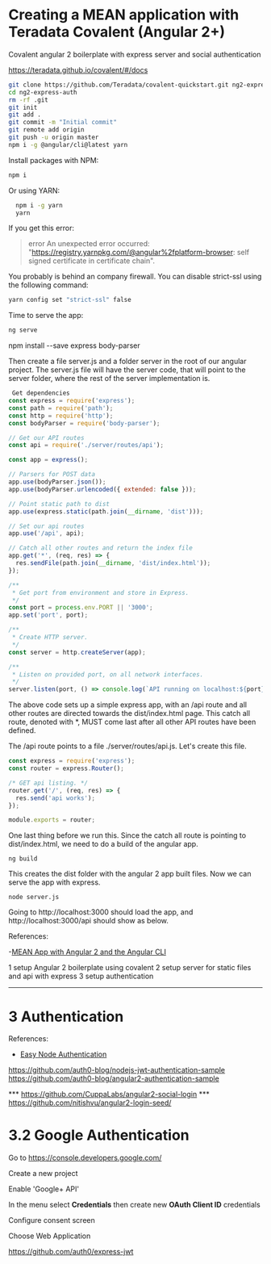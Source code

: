 #  Creating a MEAN application with Teradata Covalent (Angular 2+)

Covalent angular 2 boilerplate with express server and social authentication



https://teradata.github.io/covalent/#/docs

```bash
git clone https://github.com/Teradata/covalent-quickstart.git ng2-express-auth
cd ng2-express-auth
rm -rf .git
git init
git add .
git commit -m "Initial commit"
git remote add origin
git push -u origin master
npm i -g @angular/cli@latest yarn
```

Install packages with NPM:

```bash
npm i
```

Or using YARN:

```bash
  npm i -g yarn
  yarn
```

If you get this error:

> error An unexpected error occurred: "https://registry.yarnpkg.com/@angular%2fplatform-browser: self signed certificate in certificate chain".

You probably is behind an company firewall. You can disable strict-ssl using the following command:

```bash
yarn config set "strict-ssl" false
```

Time to serve the app:

```bash
ng serve
```




 npm install --save express body-parser

 Then create a file server.js and a folder server in the root of our angular project. The server.js file will have the server code, that will point to the server folder, where the rest of the server implementation is.



```js
 Get dependencies
const express = require('express');
const path = require('path');
const http = require('http');
const bodyParser = require('body-parser');

// Get our API routes
const api = require('./server/routes/api');

const app = express();

// Parsers for POST data
app.use(bodyParser.json());
app.use(bodyParser.urlencoded({ extended: false }));

// Point static path to dist
app.use(express.static(path.join(__dirname, 'dist')));

// Set our api routes
app.use('/api', api);

// Catch all other routes and return the index file
app.get('*', (req, res) => {
  res.sendFile(path.join(__dirname, 'dist/index.html'));
});

/**
 * Get port from environment and store in Express.
 */
const port = process.env.PORT || '3000';
app.set('port', port);

/**
 * Create HTTP server.
 */
const server = http.createServer(app);

/**
 * Listen on provided port, on all network interfaces.
 */
server.listen(port, () => console.log(`API running on localhost:${port}`));
```


The above code sets up a simple express app, with an /api route and all other routes are directed towards the dist/index.html page. This catch all route, denoted with *, MUST come last after all other API routes have been defined.

The /api route points to a file ./server/routes/api.js. Let's create this file.

```js
const express = require('express');
const router = express.Router();

/* GET api listing. */
router.get('/', (req, res) => {
  res.send('api works');
});

module.exports = router;
```


One last thing before we run this. Since the catch all route is pointing to dist/index.html, we need to do a build of the angular app.

    ng build


This creates the dist folder with the angular 2 app built files. Now we can serve the app with express.

    node server.js


Going to http://localhost:3000 should load the app, and http://localhost:3000/api should show as below.




References:

-[MEAN App with Angular 2 and the Angular CLI](https://scotch.io/tutorials/mean-app-with-angular-2-and-the-angular-cli)





1 setup Angular 2 boilerplate using covalent
2 setup server for static files and api with express
3 setup authentication

---

# 3 Authentication

References:

- [Easy Node Authentication](https://github.com/scotch-io/easy-node-authentication)


https://github.com/auth0-blog/nodejs-jwt-authentication-sample
https://github.com/auth0-blog/angular2-authentication-sample


*** https://github.com/CuppaLabs/angular2-social-login
*** https://github.com/nitishvu/angular2-login-seed/




# 3.2 Google Authentication

Go to https://console.developers.google.com/

Create a new project

Enable 'Google+ API'

In the menu select **Credentials** then create new **OAuth Client ID** credentials

Configure consent screen

Choose Web Application




https://github.com/auth0/express-jwt

